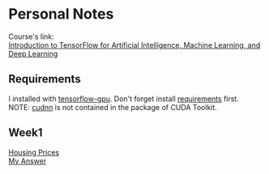 # Personal Notes

Course's link:  
[Introduction to TensorFlow for Artificial Intelligence, Machine Learning, and Deep Learning](https://www.coursera.org/learn/introduction-tensorflow/home/)

## Requirements

I installed with [tensorflow-gpu](https://www.tensorflow.org/install/gpu). Don't forget install [requirements](https://www.tensorflow.org/install/gpu#software_requirements) first.  
NOTE: [cudnn](https://developer.nvidia.com/rdp/cudnn-download) is not contained in the package of CUDA Toolkit.
  

## Week1

[Housing Prices](https://colab.research.google.com/github/lmoroney/dlaicourse/blob/master/Exercises/Exercise%201%20-%20House%20Prices/Exercise_1_House_Prices_Question.ipynb)  
[My Answer](./week1.py)  

